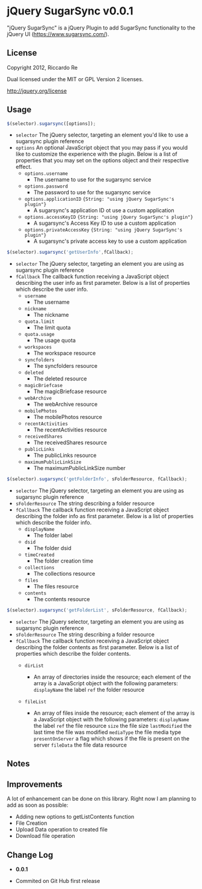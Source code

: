 jQuery SugarSync v0.0.1
=================
"jQuery SugarSync" is a jQuery Plugin to add SugarSync functionality to the jQuery UI (https://www.sugarsync.com/).

License
-------
Copyright 2012, Riccardo Re

Dual licensed under the MIT or GPL Version 2 licenses.

<http://jquery.org/license>

Usage
-----
```javascript
$(selector).sugarsync([options]);
```

+ `selector`
    The jQuery selector, targeting an element you'd like to use a sugarsync plugin reference
+ `options`
    An optional JavaScript object that you may pass if you would like to customize the experience with the plugin. Below is a list of properties that you may set on the options object and their respective effect.
    * `options.username`
        - The username to use for the sugarsync service
    * `options.password`
        - The password to use for the sugarsync service
	* `options.applicationID` `{String: "using jQuery SugarSync's plugin"}`
        - A sugarsync's application ID ot use a custom application
    * `options.accessKeyID` `{String: "using jQuery SugarSync's plugin"}`
        - A sugarsync's Access Key ID to use a custom application
    * `options.privateAccessKey` `{String: "using jQuery SugarSync's plugin"}`
        - A sugarsync's private access key to use a custom application

```javascript
$(selector).sugarsync('getUserInfo',fCallback);
```

+ `selector`
    The jQuery selector, targeting an element you are using as sugarsync plugin reference
+ `fCallback`
    The callback function receiving a JavaScript object describing the user info as first parameter. Below is a list of properties which describe the user info.
	* `username`
        - The username
	* `nickname`
        - The nickname
	* `quota.limit`
        - The limit quota
	* `quota.usage`
        - The usage quota
	* `workspaces`
        - The workspace resource
	* `syncfolders`
        - The syncfolders resource
	* `deleted`
		- The deleted resource
	* `magicBriefcase`
		- The magicBriefcase resource
	* `webArchive`
		- The webArchive resource
	* `mobilePhotos`
		- The mobilePhotos resource
	* `recentActivities`
		- The recentActivities resource
	* `receivedShares`
		- The receivedShares resource
	* `publicLinks`
		- The publicLinks resource
	* `maximumPublicLinkSize`
		- The maximumPublicLinkSize number

```javascript
$(selector).sugarsync('getFolderInfo', sFolderResource, fCallback);
```

+ `selector`
    The jQuery selector, targeting an element you are using as sugarsync plugin reference
+ `sFolderResource`
    The string describing a folder resource
+ `fCallback`
    The callback function receiving a JavaScript object describing the folder info as first parameter. Below is a list of properties which describe the folder info.
	* `displayName`
		- The folder label
	* `dsid`
		- The folder dsid
	* `timeCreated`
		- The folder creation time
	* `collections`
		- The collections resource
	* `files`
		- The files resource
	* `contents`
		- The contents resource

```javascript
$(selector).sugarsync('getFolderList', sFolderResource, fCallback);
```

+ `selector`
    The jQuery selector, targeting an element you are using as sugarsync plugin reference
+ `sFolderResource`
    The string describing a folder resource
+ `fCallback`
    The callback function receiving a JavaScript object describing the folder contents as first parameter. Below is a list of properties which describe the folder contents.
	* `dirList`
		- An array of directories inside the resource; each element of the array is a JavaScript object with the following parameters:
		`displayName` the label
		`ref` the folder resource
		
	* `fileList`
		- An array of files inside the resource; each element of the array is a JavaScript object with the following parameters:
		`displayName` the label
		`ref` the file resource
		`size` the file size
		`lastModified` the last time the file was modified
		`mediaType` the file media type
		`presentOnServer` a flag which shows if the file is present on the server
		`fileData` the file data resource

Notes
-----

Improvements
-----
A lot of enhancement can be done on this library.
Right now I am planning to add as soon as possible:
- Adding new options to getListContents function
- File Creation
- Upload Data operation to created file
- Download file operation

Change Log
----------
 * __0.0.1__
  - Commited on Git Hub first release